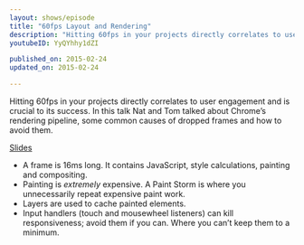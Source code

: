 ```yaml
---
layout: shows/episode
title: "60fps Layout and Rendering"
description: "Hitting 60fps in your projects directly correlates to user engagement and is crucial to its success. In this talk Nat and Tom talked about Chrome’s rendering pipeline, some common causes of dropped frames and how to avoid them."
youtubeID: YyQYhhy1dZI

published_on: 2015-02-24
updated_on: 2015-02-24

---
```


Hitting 60fps in your projects directly correlates to user engagement and is crucial to its success. In this talk Nat and Tom talked about Chrome’s rendering pipeline, some common causes of dropped frames and how to avoid them.

[Slides](https://docs.google.com/a/google.com/presentation/d/1CH8ifryioHDLT1Oryyy8amusUmq2FytpCPCpk0G3E4o/edit#slide=id.g175f55166_010)

+ A frame is 16ms long. It contains JavaScript, style calculations, painting and compositing.
+ Painting is _extremely_ expensive. A Paint Storm is where you unnecessarily repeat expensive paint work.
+ Layers are used to cache painted elements.
+ Input handlers (touch and mousewheel listeners) can kill responsiveness; avoid them if you can. Where you can’t keep them to a minimum.
